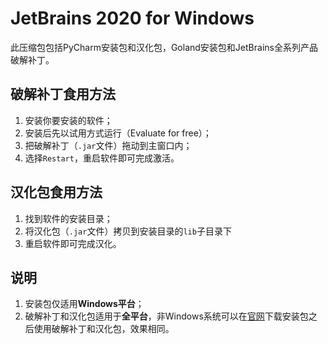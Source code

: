 # JetBrains 2020 for Windows
此压缩包包括PyCharm安装包和汉化包，Goland安装包和JetBrains全系列产品破解补丁。

## 破解补丁食用方法
1. 安装你要安装的软件；
2. 安装后先以试用方式运行（Evaluate for free）；
3. 把破解补丁（`.jar`文件）拖动到主窗口内；
4. 选择`Restart`，重启软件即可完成激活。

## 汉化包食用方法
1. 找到软件的安装目录；
2. 将汉化包（`.jar`文件）拷贝到安装目录的`lib`子目录下
3. 重启软件即可完成汉化。

## 说明
1. 安装包仅适用**Windows平台**；
2. 破解补丁和汉化包适用于**全平台**，非Windows系统可以在[官网](https://www.jetbrains.com/zh-cn)下载安装包之后使用破解补丁和汉化包，效果相同。

